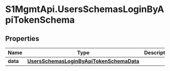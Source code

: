 # S1MgmtApi.UsersSchemasLoginByApiTokenSchema

## Properties
Name | Type | Description | Notes
------------ | ------------- | ------------- | -------------
**data** | [**UsersSchemasLoginByApiTokenSchemaData**](UsersSchemasLoginByApiTokenSchemaData.md) |  | [optional] 


